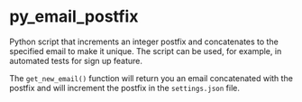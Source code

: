 # py_email_postfix
Python script that increments an integer postfix and concatenates to the specified email to make it unique. The script can be used, for example, in automated tests for sign up feature.  

The `get_new_email()` function will return you an email concatenated with the postfix and will increment the postfix in the `settings.json` file.
